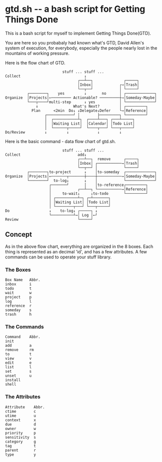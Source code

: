 # gtd.sh -- a bash script for Getting Things Done
This is a bash script for myself to implement Getting Things Done(GTD).

You are here so you probabaly had known what's GTD,
David Allen's system of execution, for everybody,
especially the people nearly lost in the mountains of working pressure.

Here is the flow chart of GTD.

```
                          stuff ... stuff ...
Collect                             ↓
                                 ┌──┴──┐              ┌─────┐
                                 │Inbox│            ┌→│Trash│
                                 └──┬──┘            │ └─────┘
          ┌────────┐    yes         ↓       no      │ ┌─────────────┐
Organize  │Projects│←───────── Actionable? ─────────┼→│Someday-Maybe│
          └───┬────┘multi-step      ↓ yes           │ └─────────────┘
              ↕                What's Next?         │ ┌─────────┐
            Plan      <2min  Do↓ ↓Delegate↓Defer    └→│Reference│
                  ┌────────────┘ │        ├─────────┐ └─────────┘
                  │  ┌───────────┴┐  ┌────┴───┐ ┌───┴─────┐
                  │  │Waiting List│  │Calendar│ │Todo List│
                  │  └──────┬─────┘  └────┬───┘ └───┬─────┘
Do/Review         ↓         ↓             ↓         ↓
```
Here is the basic command - data flow chart of gtd.sh.
```
                          stuff ... stuff ...
Collect                          add↓
                                 ┌──┴──┐  remove      ┌─────┐
                                 │Inbox│ ┌───────────→│Trash│
                                 └──┬──┘ │            └─────┘
          ┌────────┐to-project      ↓    │to-someday  ┌─────────────┐
Organize  │Projects│←───────┬───────┼────┼───────────→│Someday-Maybe│
          └────────┘  to-log↓       ↓    │            └─────────────┘
                    ┌───────┘       │    │to-reference┌─────────┐
                    │            ┌──┴──┐ └───────────→│Reference│
                    │     to-wait↓     ↓to-todo       └─────────┘
                    │ ┌──────────┴─┐ ┌─┴───────┐
                    │ │Waiting List│ │Todo List│
                    │ └────────┬───┘ └───┬─────┘
Do                  ↓    to-log↓ ┌─────┐ ↓
                    └──────────┴→│ Log │←┘
Review                           └─────┘
```
## Concept
As in the above flow chart, everything are organized in the 8 boxes.
Each thing is represented as an decimal 'id', and has a few attributes.
A few commands can be used to operate your stuff library.
### The Boxes
```
Box Name   Abbr.
inbox      i
todo       t
wait       w
project    p
log        l
reference  r
someday    s
trash      h
```

### The Commands
```
Command    Abbr.
init
add        a
remove     rm
to         t
view       v
edit       e
list       l
set        s
unset      u
install
shell
```

### The Attributes
```
Attribute    Abbr.
ctime        c
utime        u
context      x
due          d
owner        w
priority     p
sensitivity  s
category     g
tag          t
parent       r
type         y
```
